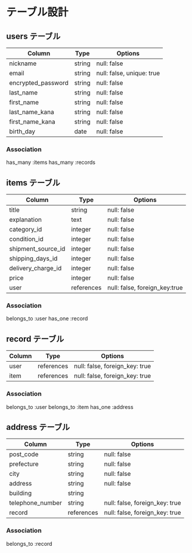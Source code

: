 # テーブル設計

## users テーブル

| Column                       | Type   | Options                   |
| ---------------------------- | ------ | ------------------------- |
| nickname                     | string | null: false               |
| email                        | string | null: false, unique: true |
| encrypted_password           | string | null: false               |
| last_name                    | string | null: false               |
| first_name                   | string | null: false               |
| last_name_kana               | string | null: false               |
| first_name_kana              | string | null: false               |
| birth_day                    | date   | null: false               |

### Association

has_many :items
has_many :records



## items テーブル

| Column             | Type       | Options                       |
| ------------------ | ---------- | ----------------------------- |
| title              | string     | null: false                   |
| explanation        | text       | null: false                   |
| category_id        | integer    | null: false                   |
| condition_id       | integer    | null: false                   |
| shipment_source_id | integer    | null: false                   |
| shipping_days_id   | integer    | null: false                   |
| delivery_charge_id | integer    | null: false                   |
| price              | integer    | null: false                   |
| user               | references | null: false, foreign_key:true |

### Association

belongs_to :user
has_one :record



## record テーブル

| Column          | Type       | Options                        |
| --------------- | ---------- | ------------------------------ |
| user            | references | null: false, foreign_key: true |
| item            | references | null: false, foreign_key: true |

### Association

belongs_to :user
belongs_to :item
has_one :address



## address テーブル

| Column           | Type       | Options                        |
| ---------------- | ---------- | ------------------------------ |
| post_code        | string     | null: false                    |
| prefecture       | string     | null: false                    |
| city             | string     | null: false                    |
| address          | string     | null: false                    |
| building         | string     |                                |
| telephone_number | string     | null: false, foreign_key: true |
| record           | references | null: false, foreign_key: true |

### Association

belongs_to :record